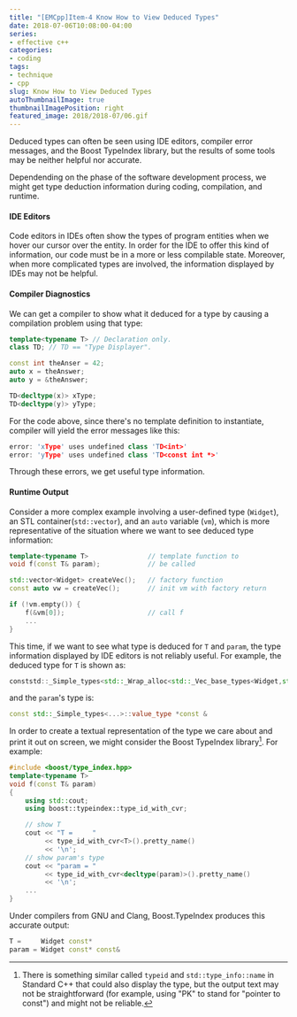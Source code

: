 ```yaml
---
title: "[EMCpp]Item-4 Know How to View Deduced Types"
date: 2018-07-06T10:08:00-04:00
series:
- effective c++
categories:
- coding
tags:
- technique
- cpp
slug: Know How to View Deduced Types
autoThumbnailImage: true
thumbnailImagePosition: right
featured_image: 2018/2018-07/06.gif
---
```


Deduced types can often be seen using IDE editors, compiler error messages, and the Boost TypeIndex library, but the results of some tools may be neither helpful nor accurate.
<!--more-->

Dependending on the phase of the software development process, we might get type deduction information during coding, compilation, and runtime.

#### IDE Editors

Code editors in IDEs often show the types of program entities when we hover our cursor over the entity. In order for the IDE to offer this kind of information, our code must be in a more or less compilable state. Moreover, when more complicated types are involved, the information displayed by IDEs may not be helpful.

#### Compiler Diagnostics

We can get a compiler to show what it deduced for a type by causing a compilation problem using that type:

```cpp
template<typename T> // Declaration only.
class TD; // TD == "Type Displayer". 
```

```cpp
const int theAnser = 42;
auto x = theAnswer;
auto y = &theAnswer;

TD<decltype(x)> xType;
TD<decltype(y)> yType;
```

For the code above, since there's no template definition to instantiate, compiler will yield the error messages like this:

```cpp
error: 'xType' uses undefined class 'TD<int>'
error: 'yType' uses undefined class 'TD<const int *>'
```

Through these errors, we get useful type information.

#### Runtime Output

Consider a more complex example involving a user-defined type (`Widget`), an STL container(`std::vector`), and an `auto` variable (`vm`), which is more representative of the situation where we want to see deduced type information:

```cpp
template<typename T>               // template function to
void f(const T& param);            // be called

std::vector<Widget> createVec();   // factory function
const auto vw = createVec();       // init vm with factory return

if (!vm.empty()) {  
    f(&vm[0]);                     // call f
    ...
}
```

This time, if we want to see what type is deduced for `T` and `param`, the type information displayed by IDE editors is not reliably useful. For example, the deduced type for `T` is shown as:

```cpp
conststd::_Simple_types<std::_Wrap_alloc<std::_Vec_base_types<Widget,std::allocator<Widget> >::_Alloc>::value_type>::value_type *
```

and the `param`'s type is:

```cpp
const std::_Simple_types<...>::value_type *const &
```

In order to create a textual representation of the type we care about and print it out on screen, we might consider the Boost TypeIndex library[^1]. For example:

```cpp
#include <boost/type_index.hpp>
template<typename T>
void f(const T& param)
{  
    using std::cout;  
    using boost::typeindex::type_id_with_cvr;  

    // show T  
    cout << "T =     "       
         << type_id_with_cvr<T>().pretty_name() 
         << '\n';  
    // show param's type  
    cout << "param = "
         << type_id_with_cvr<decltype(param)>().pretty_name()       
         << '\n';  
    ...
}
```

Under compilers from GNU and Clang, Boost.TypeIndex produces this accurate output:

```cpp
T =     Widget const*
param = Widget const* const&
```

[^1]: There is something similar called `typeid` and `std::type_info::name` in Standard C++ that could also display the type, but the output text may not be straightforward (for example, using "PK" to stand for "pointer to const") and might not be reliable.
